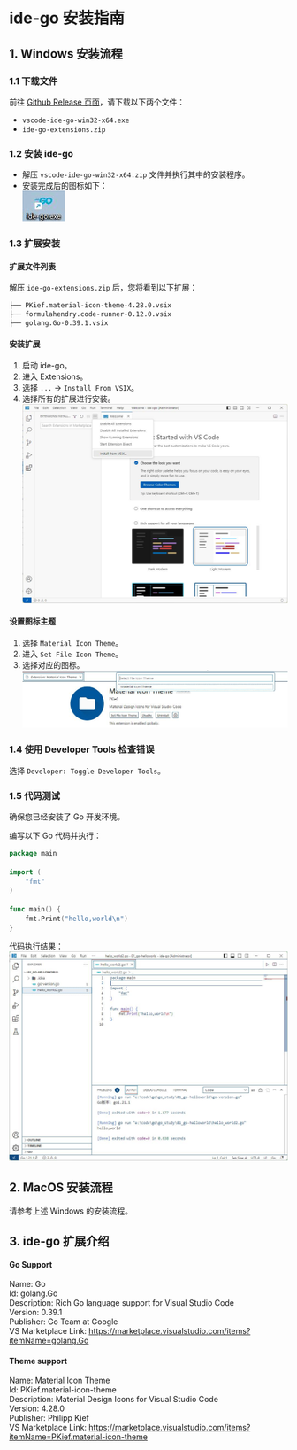 # ide-go 安装指南

## 1. Windows 安装流程

### 1.1 下载文件
前往 [Github Release 页面](https://github.com/ppntai/vscode-ide/releases/)，请下载以下两个文件：
- `vscode-ide-go-win32-x64.exe`
- `ide-go-extensions.zip`

### 1.2 安装 ide-go
- 解压 `vscode-ide-go-win32-x64.zip` 文件并执行其中的安装程序。
- 安装完成后的图标如下：  
![IDE Go 安装图标](/04_ide-go/01_install_files/1.jpg)

### 1.3 扩展安装

#### 扩展文件列表
解压 `ide-go-extensions.zip` 后，您将看到以下扩展：
```
├── PKief.material-icon-theme-4.28.0.vsix
├── formulahendry.code-runner-0.12.0.vsix
├── golang.Go-0.39.1.vsix
```

#### 安装扩展
1. 启动 ide-go。
2. 进入 Extensions。
3. 选择 `...` → `Install From VSIX`。
4. 选择所有的扩展进行安装。  
![安装图示](/01_ide-cpp/01/1.jpg)

#### 设置图标主题
1. 选择 `Material Icon Theme`。
2. 进入 `Set File Icon Theme`。
3. 选择对应的图标。  
![图标选择](/02_ide-java/01/3.jpg)

### 1.4 使用 Developer Tools 检查错误
选择 `Developer: Toggle Developer Tools`。

### 1.5 代码测试
确保您已经安装了 Go 开发环境。

编写以下 Go 代码并执行：
```go
package main

import (
	"fmt"
)

func main() {
	fmt.Print("hello,world\n")
}
```
代码执行结果：  
![代码运行结果](/04_ide-go/01_install_files/2.jpg)

## 2. MacOS 安装流程
请参考上述 Windows 的安装流程。

## 3. ide-go 扩展介绍

#### Go Support
Name: Go  
Id: golang.Go  
Description: Rich Go language support for Visual Studio Code  
Version: 0.39.1  
Publisher: Go Team at Google  
VS Marketplace Link: https://marketplace.visualstudio.com/items?itemName=golang.Go  

#### Theme support
Name: Material Icon Theme  
Id: PKief.material-icon-theme  
Description: Material Design Icons for Visual Studio Code  
Version: 4.28.0  
Publisher: Philipp Kief  
VS Marketplace Link: https://marketplace.visualstudio.com/items?itemName=PKief.material-icon-theme  